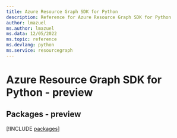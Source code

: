 ```yaml
---
title: Azure Resource Graph SDK for Python
description: Reference for Azure Resource Graph SDK for Python
author: lmazuel
ms.author: lmazuel
ms.data: 12/05/2022
ms.topic: reference
ms.devlang: python
ms.service: resourcegraph
---
```

# Azure Resource Graph SDK for Python - preview
## Packages - preview
[!INCLUDE [packages](resource-graph-index.md)]